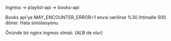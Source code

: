 Ingress -> playlist-api -> books-api

Books api'ye MAY_ENCOUNTER_ERROR=1 envsi verilirse %30 ihtimalle 500 döner. Hata simülasyonu. 

Önünde bir nginx ingress olmalı. (ALB de olur)